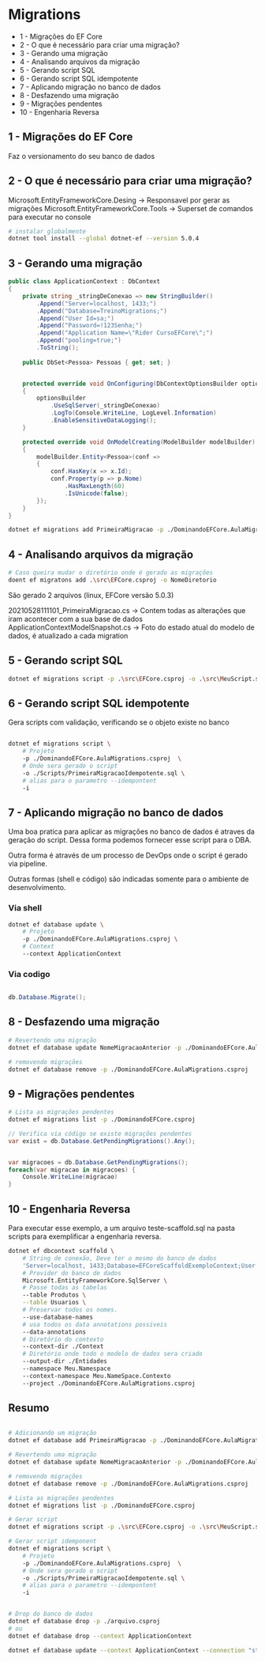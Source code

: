 # Migrations

* 1 - Migrações do EF Core
* 2 - O que é necessário para criar uma migração?
* 3 - Gerando uma migração
* 4 - Analisando arquivos da migração
* 5 - Gerando script SQL
* 6 - Gerando script SQL idempotente
* 7 - Aplicando migração no banco de dados
* 8 - Desfazendo uma migração
* 9 - Migrações pendentes
* 10 - Engenharia Reversa


## 1 - Migrações do EF Core

Faz o versionamento do seu banco de dados

## 2 - O que é necessário para criar uma migração?

Microsoft.EntityFrameworkCore.Desing -> Responsavel por gerar as migrações
Microsoft.EntityFrameworkCore.Tools -> Superset de comandos para executar no console



```bash
# instalar globalmente
dotnet tool install --global dotnet-ef --version 5.0.4
```

## 3 - Gerando uma migração

```c#
public class ApplicationContext : DbContext
{
    private string _stringDeConexao => new StringBuilder()
        .Append("Server=localhost, 1433;")
        .Append("Database=TreinoMigrations;")
        .Append("User Id=sa;")
        .Append("Password=!123Senha;")
        .Append("Application Name=\"Rider CursoEFCore\";")
        .Append("pooling=true;")
        .ToString();
    
    public DbSet<Pessoa> Pessoas { get; set; }


    protected override void OnConfiguring(DbContextOptionsBuilder optionsBuilder)
    {
        optionsBuilder
            .UseSqlServer(_stringDeConexao)
            .LogTo(Console.WriteLine, LogLevel.Information)
            .EnableSensitiveDataLogging();
    }

    protected override void OnModelCreating(ModelBuilder modelBuilder)
    {
        modelBuilder.Entity<Pessoa>(conf =>
        {
            conf.HasKey(x => x.Id);
            conf.Property(p => p.Nome)
                .HasMaxLength(60)
                .IsUnicode(false);
        });
    }
}
```

```bash
dotnet ef migrations add PrimeiraMigracao -p ./DominandoEFCore.AulaMigrations.csproj
```

## 4 - Analisando arquivos da migração

```bash
# Caso queira mudar o diretório onde é gerado as migrações
doent ef migratons add .\src\EFCore.csproj -o NomeDiretorio
```

São gerado 2 arquivos (linux, EFCore versão 5.0.3) 

20210528111101_PrimeiraMigracao.cs -> Contem todas as alterações que iram acontecer com a 
sua base de dados
ApplicationContextModelSnapshot.cs -> Foto do estado atual do modelo de dados, é atualizado
a cada migration

## 5 - Gerando script SQL

```bash
dotnet ef migrations script -p .\src\EFCore.csproj -o .\src\MeuScript.sql
```

## 6 - Gerando script SQL idempotente
Gera scripts com validação, verificando se o objeto existe no banco

```bash

dotnet ef migrations script \
    # Projeto
    -p ./DominandoEFCore.AulaMigrations.csproj  \
    # Onde sera gerado o script
    -o ./Scripts/PrimeiraMigracaoIdempotente.sql \
    # alias para o parametro --idempontent
    -i
```

## 7 - Aplicando migração no banco de dados

Uma boa pratica para aplicar as migrações no banco de dados é 
atraves da geração do script. Dessa forma podemos fornecer esse script
para o DBA.

Outra forma é através de um processo de DevOps onde o script é gerado via pipeline.

Outras formas (shell e código) são indicadas somente para o ambiente de desenvolvimento.

### Via shell

```bash
dotnet ef database update \
    # Projeto
    -p ./DominandoEFCore.AulaMigrations.csproj \
    # Context
    --context ApplicationContext

```

### Via codigo

```c#

db.Database.Migrate();

```


## 8 - Desfazendo uma migração

```bash
# Revertendo uma migração
dotnet ef database update NomeMigracaoAnterior -p ./DominandoEFCore.AulaMigrations.csproj 

# removendo migrações
dotnet ef database remove -p ./DominandoEFCore.AulaMigrations.csproj 
```

## 9 - Migrações pendentes 

```bash
# Lista as migrações pendentes
dotnet ef migrations list -p ./DominandoEFCore.csproj
```

```c#
// Verifica via código se existe migrações pendentes
var exist = db.Database.GetPendingMigrations().Any();


var migracoes = db.Database.GetPendingMigrations();
foreach(var migracao in migracoes) {
    Console.WriteLine(migracao)
}

```


## 10 - Engenharia Reversa

Para executar esse exemplo, a um arquivo teste-scaffold.sql na pasta scripts para exemplificar a engenharia reversa.

```bash
dotnet ef dbcontext scaffold \ 
    # String de conexão, Deve ter o mesmo do banco de dados
    'Server=localhost, 1433;Database=EFCoreScaffoldExemploContext;User Id=sa;Password=!123Senha;Application Name="Rider CursoEFCore";pooling=true;' \
    # Provider do banco de dados
    Microsoft.EntityFrameworkCore.SqlServer \
    # Passe todas as tabelas 
    --table Produtos \
    --table Usuarios \
    # Preservar todos os nomes. 
    --use-database-names
    # usa todos os data annotations possiveis
    --data-annotations
    # Diretório do contexto
    --context-dir ./Context
    # Diretório onde todo o modelo de dados sera criado
    --output-dir ./Entidades
    --namespace Meu.Namespace
    --context-namespace Meu.NameSpace.Contexto
    --project ./DominandoEFCore.AulaMigrations.csproj
```

## Resumo

```bash

# Adicionando um migração
dotnet ef database add PrimeiraMigracao -p ./DominandoEFCore.AulaMigrations.csproj --context ApplicationContext

# Revertendo uma migração
dotnet ef database update NomeMigracaoAnterior -p ./DominandoEFCore.AulaMigrations.csproj 

# removendo migrações
dotnet ef database remove -p ./DominandoEFCore.AulaMigrations.csproj 

# Lista as migrações pendentes
dotnet ef migrations list -p ./DominandoEFCore.csproj

# Gerar script
dotnet ef migrations script -p .\src\EFCore.csproj -o .\src\MeuScript.sql

# Gerar script idemponent
dotnet ef migrations script \
    # Projeto
    -p ./DominandoEFCore.AulaMigrations.csproj  \
    # Onde sera gerado o script
    -o ./Scripts/PrimeiraMigracaoIdempotente.sql \
    # alias para o parametro --idempontent
    -i


# Drop do banco de dados
dotnet ef database drop -p ./arquivo.csproj
# ou
dotnet ef database drop --context ApplicationContext

dotnet ef database update --context ApplicationContext --connection "stringDeConexao"

```

